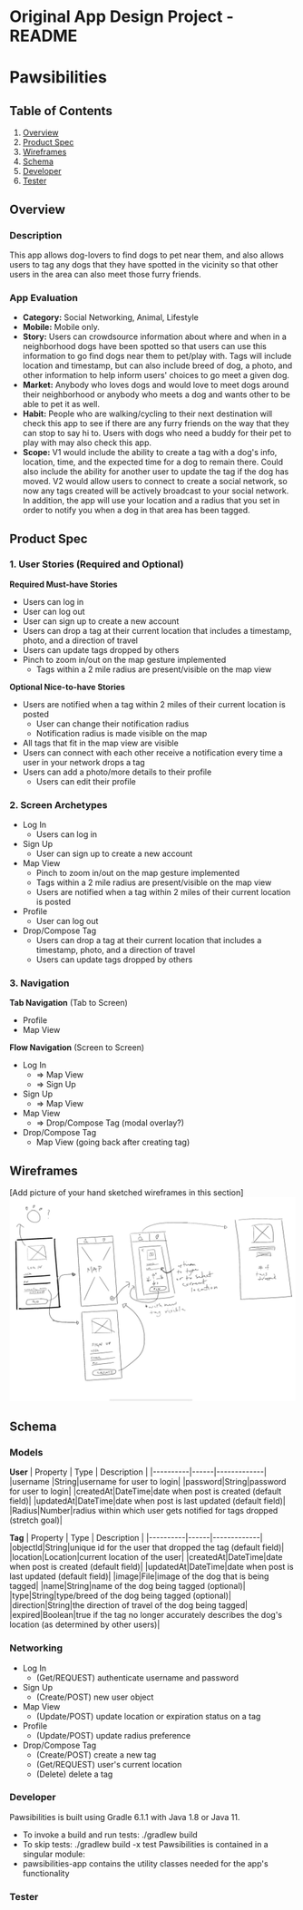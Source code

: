 Original App Design Project - README
===

# Pawsibilities

## Table of Contents
1. [Overview](#Overview)
1. [Product Spec](#Product-Spec)
1. [Wireframes](#Wireframes)
2. [Schema](#Schema)
2. [Developer](#Developer)
2. [Tester](#Tester)

## Overview
### Description
This app allows dog-lovers to find dogs to pet near them, and also allows users to tag any dogs that they have spotted in the vicinity so that other users in the area can also meet those furry friends.

### App Evaluation
- **Category:** Social Networking, Animal, Lifestyle
- **Mobile:** Mobile only.
 - **Story:** Users can crowdsource information about where and when in a neighborhood dogs have been spotted so that users can use this information to go find dogs near them to pet/play with. Tags will include location and timestamp, but can also include breed of dog, a photo, and other information to help inform users' choices to go meet a given dog.
 - **Market:** Anybody who loves dogs and would love to meet dogs around their neighborhood or anybody who meets a dog and wants other to be able to pet it as well.
 - **Habit:** People who are walking/cycling to their next destination will check this app to see if there are any furry friends on the way that they can stop to say hi to. Users with dogs who need a buddy for their pet to play with may also check this app. 
 - **Scope:** V1 would include the ability to create a tag with a dog's info, location, time, and the expected time for a dog to remain there. Could also include the ability for another user to update the tag if the dog has moved. V2 would allow users to connect to create a social network, so now any tags created will be actively broadcast to your social network. In addition, the app will use your location and a radius that you set in order to notify you when a dog in that area has been tagged. 

## Product Spec

### 1. User Stories (Required and Optional)

**Required Must-have Stories**

* Users can log in
* User can log out
* User can sign up to create a new account
* Users can drop a tag at their current location that includes a timestamp, photo, and a direction of travel
* Users can update tags dropped by others
* Pinch to zoom in/out on the map gesture implemented
    * Tags within a 2 mile radius are present/visible on the map view

**Optional Nice-to-have Stories**
* Users are notified when a tag within 2 miles of their current location is posted
    * User can change their notification radius
    * Notification radius is made visible on the map 
* All tags that fit in the map view are visible
* Users can connect with each other receive a notification every time a user in your network drops a tag
* Users can add a photo/more details to their profile
    * Users can edit their profile

### 2. Screen Archetypes

* Log In
   * Users can log in
* Sign Up
   * User can sign up to create a new account
* Map View
    * Pinch to zoom in/out on the map gesture implemented
    * Tags within a 2 mile radius are present/visible on the map view
    * Users are notified when a tag within 2 miles of their current location is posted
* Profile
    * User can log out
* Drop/Compose Tag
    * Users can drop a tag at their current location that includes a timestamp, photo, and a direction of travel
    * Users can update tags dropped by others

### 3. Navigation

**Tab Navigation** (Tab to Screen)

* Profile
* Map View

**Flow Navigation** (Screen to Screen)

* Log In
   * => Map View
   * => Sign Up
* Sign Up
   * => Map View
* Map View
    * => Drop/Compose Tag (modal overlay?)
* Drop/Compose Tag
    * Map View (going back after creating tag)

## Wireframes
[Add picture of your hand sketched wireframes in this section]
<img src="https://github.com/ushanakg/Pawsibilities/blob/master/wireframe.jpg" width=600>

## Schema 
### Models
**User**
| Property | Type | Description |
|----------|------|-------------|
|username |String|username for user to login|
|password|String|password for user to login|
|createdAt|DateTime|date when post is created (default field)|
|updatedAt|DateTime|date when post is last updated (default field)|
|Radius|Number|radius within which user gets notified for tags dropped (stretch goal)|

**Tag**
| Property | Type | Description |
|----------|------|-------------|
|objectId|String|unique id for the user that dropped the tag (default field)|
|location|Location|current location of the user|
|createdAt|DateTime|date when post is created (default field)|
|updatedAt|DateTime|date when post is last updated (default field)|
|image|File|image of the dog that is being tagged|
|name|String|name of the dog being tagged (optional)|
|type|String|type/breed of the dog being tagged (optional)|
|direction|String|the direction of travel of the dog being tagged|
|expired|Boolean|true if the tag no longer accurately describes the dog's location (as determined by other users)|


### Networking
* Log In
   * (Get/REQUEST) authenticate username and password
* Sign Up
   * (Create/POST) new user object
* Map View
    * (Update/POST) update location or expiration status on a tag
* Profile
    * (Update/POST) update radius preference
* Drop/Compose Tag
    * (Create/POST) create a new tag
    * (Get/REQUEST) user's current location
    * (Delete) delete a tag

### Developer
Pawsibilities is built using Gradle 6.1.1 with Java 1.8 or Java 11.
- To invoke a build and run tests: ./gradlew build
- To skip tests: ./gradlew build -x test
Pawsibilities is contained in a singular module:
- pawsibilities-app contains the utility classes needed for the app's functionality

### Tester
